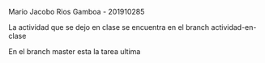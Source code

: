 Mario Jacobo Rios Gamboa - 201910285

La actividad que se dejo en clase se encuentra en el branch actividad-en-clase

En el branch master esta la tarea ultima 
